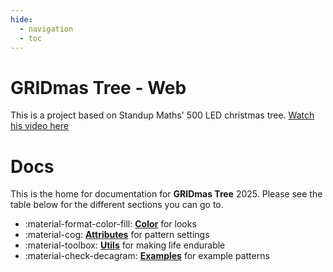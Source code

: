 ```yaml
---
hide:
  - navigation
  - toc
---
```


# GRIDmas Tree - Web
This is a project based on Standup Maths' 500 LED christmas tree. [Watch his video here](https://www.youtube.com/watch?v=TvlpIojusBE)

# Docs
This is the home for documentation for **GRIDmas Tree** 2025.
Please see the table below for the different sections you can go to.

<div class="grid cards" markdown>

- :material-format-color-fill: __[Color](../docs/colors)__ for looks
- :material-cog: __[Attributes](../docs/attributes)__ for pattern settings
- :material-toolbox: __[Utils](../docs/utils)__ for making life endurable
- :material-check-decagram: __[Examples](../samples)__ for example patterns

</div>